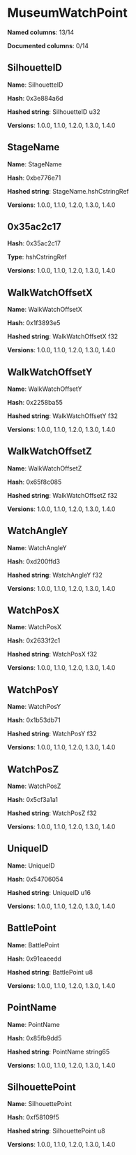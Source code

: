 # MuseumWatchPoint
**Named columns**: 13/14

**Documented columns**: 0/14

## SilhouetteID

**Name**: SilhouetteID

**Hash**: 0x3e884a6d

**Hashed string**: SilhouetteID u32

**Versions**: 1.0.0, 1.1.0, 1.2.0, 1.3.0, 1.4.0

## StageName

**Name**: StageName

**Hash**: 0xbe776e71

**Hashed string**: StageName.hshCstringRef

**Versions**: 1.0.0, 1.1.0, 1.2.0, 1.3.0, 1.4.0

## 0x35ac2c17

**Hash**: 0x35ac2c17

**Type**: hshCstringRef

**Versions**: 1.0.0, 1.1.0, 1.2.0, 1.3.0, 1.4.0

## WalkWatchOffsetX

**Name**: WalkWatchOffsetX

**Hash**: 0x1f3893e5

**Hashed string**: WalkWatchOffsetX f32

**Versions**: 1.0.0, 1.1.0, 1.2.0, 1.3.0, 1.4.0

## WalkWatchOffsetY

**Name**: WalkWatchOffsetY

**Hash**: 0x2258ba55

**Hashed string**: WalkWatchOffsetY f32

**Versions**: 1.0.0, 1.1.0, 1.2.0, 1.3.0, 1.4.0

## WalkWatchOffsetZ

**Name**: WalkWatchOffsetZ

**Hash**: 0x65f8c085

**Hashed string**: WalkWatchOffsetZ f32

**Versions**: 1.0.0, 1.1.0, 1.2.0, 1.3.0, 1.4.0

## WatchAngleY

**Name**: WatchAngleY

**Hash**: 0xd200ffd3

**Hashed string**: WatchAngleY f32

**Versions**: 1.0.0, 1.1.0, 1.2.0, 1.3.0, 1.4.0

## WatchPosX

**Name**: WatchPosX

**Hash**: 0x2633f2c1

**Hashed string**: WatchPosX f32

**Versions**: 1.0.0, 1.1.0, 1.2.0, 1.3.0, 1.4.0

## WatchPosY

**Name**: WatchPosY

**Hash**: 0x1b53db71

**Hashed string**: WatchPosY f32

**Versions**: 1.0.0, 1.1.0, 1.2.0, 1.3.0, 1.4.0

## WatchPosZ

**Name**: WatchPosZ

**Hash**: 0x5cf3a1a1

**Hashed string**: WatchPosZ f32

**Versions**: 1.0.0, 1.1.0, 1.2.0, 1.3.0, 1.4.0

## UniqueID

**Name**: UniqueID

**Hash**: 0x54706054

**Hashed string**: UniqueID u16

**Versions**: 1.0.0, 1.1.0, 1.2.0, 1.3.0, 1.4.0

## BattlePoint

**Name**: BattlePoint

**Hash**: 0x91eaeedd

**Hashed string**: BattlePoint u8

**Versions**: 1.0.0, 1.1.0, 1.2.0, 1.3.0, 1.4.0

## PointName

**Name**: PointName

**Hash**: 0x85fb9dd5

**Hashed string**: PointName string65

**Versions**: 1.0.0, 1.1.0, 1.2.0, 1.3.0, 1.4.0

## SilhouettePoint

**Name**: SilhouettePoint

**Hash**: 0xf58109f5

**Hashed string**: SilhouettePoint u8

**Versions**: 1.0.0, 1.1.0, 1.2.0, 1.3.0, 1.4.0

